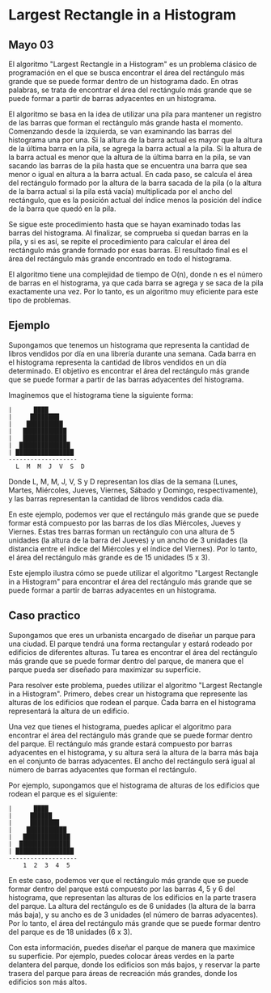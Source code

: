 # Largest Rectangle in a Histogram
## Mayo 03
El algoritmo "Largest Rectangle in a Histogram" es un problema clásico de programación en el que se busca encontrar el área del rectángulo más grande que se puede formar dentro de un histograma dado. En otras palabras, se trata de encontrar el área del rectángulo más grande que se puede formar a partir de barras adyacentes en un histograma.

El algoritmo se basa en la idea de utilizar una pila para mantener un registro de las barras que forman el rectángulo más grande hasta el momento. Comenzando desde la izquierda, se van examinando las barras del histograma una por una. Si la altura de la barra actual es mayor que la altura de la última barra en la pila, se agrega la barra actual a la pila. Si la altura de la barra actual es menor que la altura de la última barra en la pila, se van sacando las barras de la pila hasta que se encuentra una barra que sea menor o igual en altura a la barra actual. En cada paso, se calcula el área del rectángulo formado por la altura de la barra sacada de la pila (o la altura de la barra actual si la pila está vacía) multiplicada por el ancho del rectángulo, que es la posición actual del índice menos la posición del índice de la barra que quedó en la pila.

Se sigue este procedimiento hasta que se hayan examinado todas las barras del histograma. Al finalizar, se comprueba si quedan barras en la pila, y si es así, se repite el procedimiento para calcular el área del rectángulo más grande formado por esas barras. El resultado final es el área del rectángulo más grande encontrado en todo el histograma.

El algoritmo tiene una complejidad de tiempo de O(n), donde n es el número de barras en el histograma, ya que cada barra se agrega y se saca de la pila exactamente una vez. Por lo tanto, es un algoritmo muy eficiente para este tipo de problemas.

## Ejemplo
Supongamos que tenemos un histograma que representa la cantidad de libros vendidos por día en una librería durante una semana. Cada barra en el histograma representa la cantidad de libros vendidos en un día determinado. El objetivo es encontrar el área del rectángulo más grande que se puede formar a partir de las barras adyacentes del histograma.

Imaginemos que el histograma tiene la siguiente forma:

    |      ████
    |     ████████
    |    ██████████
    |   ████████████
    |   ████████████
    |  ██████████████
    | ████████████████
    -------------------
      L  M  M  J  V  S  D

Donde L, M, M, J, V, S y D representan los días de la semana (Lunes, Martes, Miércoles, Jueves, Viernes, Sábado y Domingo, respectivamente), y las barras representan la cantidad de libros vendidos cada día.

En este ejemplo, podemos ver que el rectángulo más grande que se puede formar está compuesto por las barras de los días Miércoles, Jueves y Viernes. Estas tres barras forman un rectángulo con una altura de 5 unidades (la altura de la barra del Jueves) y un ancho de 3 unidades (la distancia entre el índice del Miércoles y el índice del Viernes). Por lo tanto, el área del rectángulo más grande es de 15 unidades (5 x 3). 

Este ejemplo ilustra cómo se puede utilizar el algoritmo "Largest Rectangle in a Histogram" para encontrar el área del rectángulo más grande que se puede formar a partir de barras adyacentes en un histograma.

## Caso practico

Supongamos que eres un urbanista encargado de diseñar un parque para una ciudad. El parque tendrá una forma rectangular y estará rodeado por edificios de diferentes alturas. Tu tarea es encontrar el área del rectángulo más grande que se puede formar dentro del parque, de manera que el parque pueda ser diseñado para maximizar su superficie.

Para resolver este problema, puedes utilizar el algoritmo "Largest Rectangle in a Histogram". Primero, debes crear un histograma que represente las alturas de los edificios que rodean el parque. Cada barra en el histograma representará la altura de un edificio.

Una vez que tienes el histograma, puedes aplicar el algoritmo para encontrar el área del rectángulo más grande que se puede formar dentro del parque. El rectángulo más grande estará compuesto por barras adyacentes en el histograma, y su altura será la altura de la barra más baja en el conjunto de barras adyacentes. El ancho del rectángulo será igual al número de barras adyacentes que forman el rectángulo.

Por ejemplo, supongamos que el histograma de alturas de los edificios que rodean el parque es el siguiente:

    |      ████
    |     ██████
    |     ████████
    |    ███████████
    |   █████████████
    |  ██████████████
    | ████████████████
    -------------------
        1  2  3  4  5

En este caso, podemos ver que el rectángulo más grande que se puede formar dentro del parque está compuesto por las barras 4, 5 y 6 del histograma, que representan las alturas de los edificios en la parte trasera del parque. La altura del rectángulo es de 6 unidades (la altura de la barra más baja), y su ancho es de 3 unidades (el número de barras adyacentes). Por lo tanto, el área del rectángulo más grande que se puede formar dentro del parque es de 18 unidades (6 x 3).

Con esta información, puedes diseñar el parque de manera que maximice su superficie. Por ejemplo, puedes colocar áreas verdes en la parte delantera del parque, donde los edificios son más bajos, y reservar la parte trasera del parque para áreas de recreación más grandes, donde los edificios son más altos.